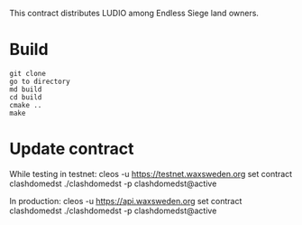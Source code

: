 This contract distributes LUDIO among Endless Siege land owners.

# Build

```cd <smart_contract_directory>
git clone
go to directory
md build
cd build
cmake ..
make
```

# Update contract

While testing in testnet:
cleos -u https://testnet.waxsweden.org set contract clashdomedst ./clashdomedst -p clashdomedst@active

In production:
cleos -u https://api.waxsweden.org set contract clashdomedst ./clashdomedst -p clashdomedst@active